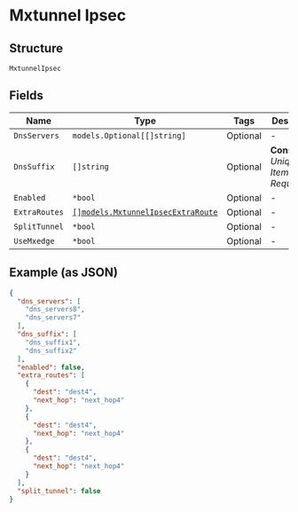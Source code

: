 
# Mxtunnel Ipsec

## Structure

`MxtunnelIpsec`

## Fields

| Name | Type | Tags | Description |
|  --- | --- | --- | --- |
| `DnsServers` | `models.Optional[[]string]` | Optional | - |
| `DnsSuffix` | `[]string` | Optional | **Constraints**: *Unique Items Required* |
| `Enabled` | `*bool` | Optional | - |
| `ExtraRoutes` | [`[]models.MxtunnelIpsecExtraRoute`](../../doc/models/mxtunnel-ipsec-extra-route.md) | Optional | - |
| `SplitTunnel` | `*bool` | Optional | - |
| `UseMxedge` | `*bool` | Optional | - |

## Example (as JSON)

```json
{
  "dns_servers": [
    "dns_servers8",
    "dns_servers7"
  ],
  "dns_suffix": [
    "dns_suffix1",
    "dns_suffix2"
  ],
  "enabled": false,
  "extra_routes": [
    {
      "dest": "dest4",
      "next_hop": "next_hop4"
    },
    {
      "dest": "dest4",
      "next_hop": "next_hop4"
    },
    {
      "dest": "dest4",
      "next_hop": "next_hop4"
    }
  ],
  "split_tunnel": false
}
```

